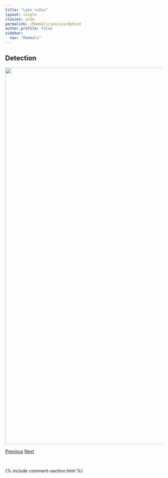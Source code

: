 ```yaml
---
title: "Lynx rufus"
layout: single
classes: wide
permalink: /Mammals/species/Bobcat
author_profile: false
sidebar:
  nav: "Mammals"
---
```


<h2>Detection</h2>

<a href="https://drive.google.com/uc?export=view&id=1_i12JrC0hViKCilTmAipSaxITF80sU_b">
<img src="https://drive.google.com/uc?export=view&id=1_i12JrC0hViKCilTmAipSaxITF80sU_b" height = "1200" width = "800">
</a>


<a href="/DevelopmentWebsite/Mammals/species/BlackBear" class="pagination--pager" title="Ursus americanus">Previous</a> <a href="/DevelopmentWebsite/Mammals/species/CanadaLynx" class="pagination--pager" title="Lynx canadensis">Next</a>

<p>&nbsp;</p>

{% include comment-section.html %}
